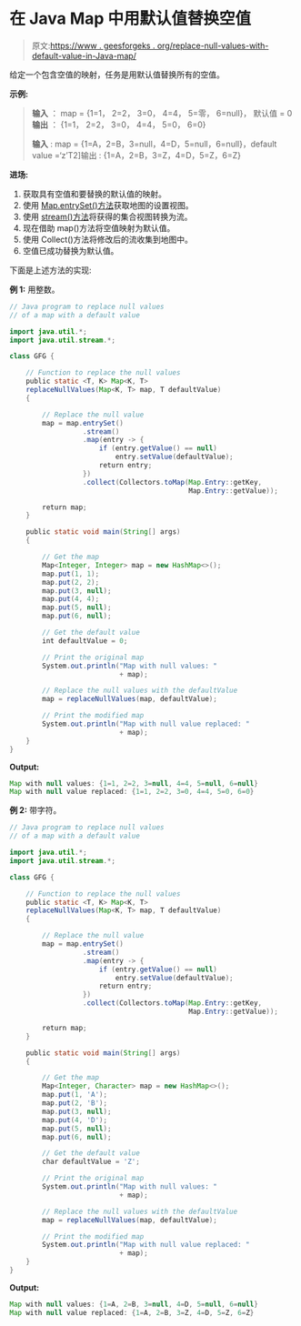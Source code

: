 # 在 Java Map 中用默认值替换空值

> 原文:[https://www . geesforgeks . org/replace-null-values-with-default-value-in-Java-map/](https://www.geeksforgeeks.org/replace-null-values-with-default-value-in-java-map/)

给定一个包含空值的映射，任务是用默认值替换所有的空值。

**示例:**

> **输入** ： map = {1=1， 2=2， 3=0， 4=4， 5=零， 6=null}， 默认值 = 0
> **输出** ： {1=1， 2=2， 3=0， 4=4， 5=0， 6=0}
> 
> **输入** : map = {1=A，2=B，3=null，4=D，5=null，6=null}，default value =‘z’T2]输出 : {1=A，2=B，3=Z，4=D，5=Z，6=Z}

**进场:**

1.  获取具有空值和要替换的默认值的映射。
2.  使用 [Map.entrySet()方法](https://www.geeksforgeeks.org/hashmap-entryset-method-in-java/)获取地图的设置视图。
3.  使用 [stream()方法](https://www.geeksforgeeks.org/stream-in-java/)将获得的集合视图转换为流。
4.  现在借助 map()方法将空值映射为默认值。
5.  使用 Collect()方法将修改后的流收集到地图中。
6.  空值已成功替换为默认值。

下面是上述方法的实现:

**例 1:** 用整数。

```java
// Java program to replace null values
// of a map with a default value

import java.util.*;
import java.util.stream.*;

class GFG {

    // Function to replace the null values
    public static <T, K> Map<K, T>
    replaceNullValues(Map<K, T> map, T defaultValue)
    {

        // Replace the null value
        map = map.entrySet()
                  .stream()
                  .map(entry -> {
                      if (entry.getValue() == null)
                          entry.setValue(defaultValue);
                      return entry;
                  })
                  .collect(Collectors.toMap(Map.Entry::getKey,
                                            Map.Entry::getValue));

        return map;
    }

    public static void main(String[] args)
    {

        // Get the map
        Map<Integer, Integer> map = new HashMap<>();
        map.put(1, 1);
        map.put(2, 2);
        map.put(3, null);
        map.put(4, 4);
        map.put(5, null);
        map.put(6, null);

        // Get the default value
        int defaultValue = 0;

        // Print the original map
        System.out.println("Map with null values: "
                           + map);

        // Replace the null values with the defaultValue
        map = replaceNullValues(map, defaultValue);

        // Print the modified map
        System.out.println("Map with null value replaced: "
                           + map);
    }
}
```

**Output:**

```java
Map with null values: {1=1, 2=2, 3=null, 4=4, 5=null, 6=null}
Map with null value replaced: {1=1, 2=2, 3=0, 4=4, 5=0, 6=0}

```

**例 2:** 带字符。

```java
// Java program to replace null values
// of a map with a default value

import java.util.*;
import java.util.stream.*;

class GFG {

    // Function to replace the null values
    public static <T, K> Map<K, T>
    replaceNullValues(Map<K, T> map, T defaultValue)
    {

        // Replace the null value
        map = map.entrySet()
                  .stream()
                  .map(entry -> {
                      if (entry.getValue() == null)
                          entry.setValue(defaultValue);
                      return entry;
                  })
                  .collect(Collectors.toMap(Map.Entry::getKey,
                                            Map.Entry::getValue));

        return map;
    }

    public static void main(String[] args)
    {

        // Get the map
        Map<Integer, Character> map = new HashMap<>();
        map.put(1, 'A');
        map.put(2, 'B');
        map.put(3, null);
        map.put(4, 'D');
        map.put(5, null);
        map.put(6, null);

        // Get the default value
        char defaultValue = 'Z';

        // Print the original map
        System.out.println("Map with null values: "
                           + map);

        // Replace the null values with the defaultValue
        map = replaceNullValues(map, defaultValue);

        // Print the modified map
        System.out.println("Map with null value replaced: "
                           + map);
    }
}
```

**Output:**

```java
Map with null values: {1=A, 2=B, 3=null, 4=D, 5=null, 6=null}
Map with null value replaced: {1=A, 2=B, 3=Z, 4=D, 5=Z, 6=Z}

```
